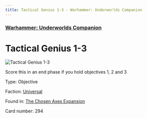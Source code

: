 ```yaml
---
title: Tactical Genius 1-3 - Warhammer: Underworlds Companion
---
```


### [Warhammer: Underworlds Companion](https://guidokessels.github.io/wh-underworlds)

  

# Tactical Genius 1-3

![Tactical Genius 1-3](https://warhammerunderworlds.com/wp-content/uploads/sites/6/2018/02/294_ENG.png)

Score this in an end phase if you hold objectives 1, 2 and 3

Type: Objective

Faction: [Universal](https://guidokessels.github.io/wh-underworlds/factions/universal)

Found in: [The Chosen Axes Expansion](https://guidokessels.github.io/wh-underworlds/locations/the-chosen-axes-expansion)

Card number: 294
